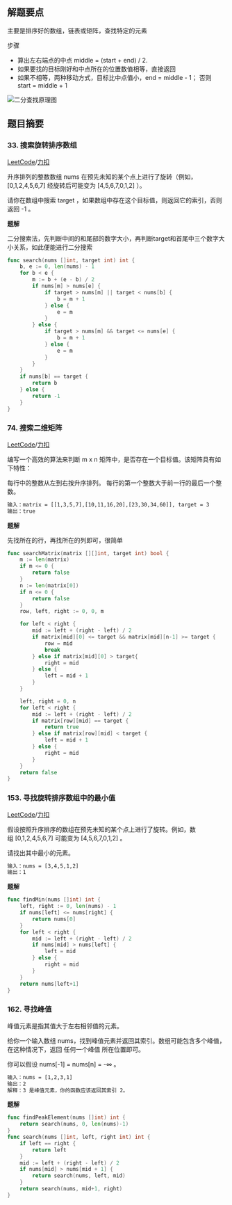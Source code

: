 ## 解题要点
主要是排序好的数组，链表或矩阵，查找特定的元素

步骤
- 算出左右端点的中点 middle = (start + end) / 2.
- 如果要找的目标刚好和中点所在的位置数值相等，直接返回
- 如果不相等，两种移动方式，目标比中点值小，end = middle - 1； 否则 start = middle + 1

![二分查找原理图](https://gitee.com/ixnzone/img-bed/raw/master/2020/12/20201219173115.png)

## 题目摘要
### 33. 搜索旋转排序数组
[LeetCode](https://leetcode.com/problems/search-in-rotated-sorted-array)/[力扣](https://leetcode-cn.com/problems/search-in-rotated-sorted-array)

升序排列的整数数组 nums 在预先未知的某个点上进行了旋转（例如， [0,1,2,4,5,6,7] 经旋转后可能变为 [4,5,6,7,0,1,2] ）。

请你在数组中搜索 target ，如果数组中存在这个目标值，则返回它的索引，否则返回 -1 。


**题解**

二分搜索法，先判断中间的和尾部的数字大小，再判断target和首尾中三个数字大小关系，如此便能进行二分搜索

```go
func search(nums []int, target int) int {
    b, e := 0, len(nums) - 1
    for b < e {
        m := b + (e - b) / 2
        if nums[m] > nums[e] {
            if target > nums[m] || target < nums[b] {
                b = m + 1
            } else {
                e = m
            }
        } else {
            if target > nums[m] && target <= nums[e] {
                b = m + 1
            } else {
                e = m
            }
        }
    }
    if nums[b] == target {
        return b
    } else {
        return -1
    }
}
```

### 74. 搜索二维矩阵
[LeetCode](https://leetcode.com/problems/search-a-2d-matrix)/[力扣](https://leetcode-cn.com/problems/search-a-2d-matrix)

编写一个高效的算法来判断 m x n 矩阵中，是否存在一个目标值。该矩阵具有如下特性：

每行中的整数从左到右按升序排列。
每行的第一个整数大于前一行的最后一个整数。

```html
输入：matrix = [[1,3,5,7],[10,11,16,20],[23,30,34,60]], target = 3
输出：true
```

**题解**

先找所在的行，再找所在的列即可，很简单

```go
func searchMatrix(matrix [][]int, target int) bool {
    m := len(matrix)
    if m <= 0 {
        return false
    }
    n := len(matrix[0])
    if n <= 0 {
        return false
    }
    row, left, right := 0, 0, m

    for left < right {
        mid := left + (right - left) / 2
        if matrix[mid][0] <= target && matrix[mid][n-1] >= target {
            row = mid
            break
        } else if matrix[mid][0] > target{
            right = mid
        } else {
            left = mid + 1
        }
    }

    left, right = 0, n
    for left < right {
        mid := left + (right - left) / 2
        if matrix[row][mid] == target {
            return true
        } else if matrix[row][mid] < target {
            left = mid + 1
        } else {
            right = mid
        }
    }
    return false
}
```

### 153. 寻找旋转排序数组中的最小值
[LeetCode](https://leetcode.com/problems/find-minimum-in-rotated-sorted-array)/[力扣](https://leetcode-cn.com/problems/find-minimum-in-rotated-sorted-array)

假设按照升序排序的数组在预先未知的某个点上进行了旋转。例如，数组 [0,1,2,4,5,6,7] 可能变为 [4,5,6,7,0,1,2] 。

请找出其中最小的元素。

```html
输入：nums = [3,4,5,1,2]
输出：1
```

**题解**

```go
func findMin(nums []int) int {
    left, right := 0, len(nums) - 1
    if nums[left] <= nums[right] {
        return nums[0]
    }
    for left < right {
        mid := left + (right - left) / 2
        if nums[mid] > nums[left] {
            left = mid
        } else {
            right = mid
        }
    }
    return nums[left+1]
}
```

### 162. 寻找峰值

峰值元素是指其值大于左右相邻值的元素。

给你一个输入数组 nums，找到峰值元素并返回其索引。数组可能包含多个峰值，在这种情况下，返回 任何一个峰值 所在位置即可。

你可以假设 nums[-1] = nums[n] = -∞ 。

```html
输入：nums = [1,2,3,1]
输出：2
解释：3 是峰值元素，你的函数应该返回其索引 2。
```

**题解**

```go
func findPeakElement(nums []int) int {
    return search(nums, 0, len(nums)-1)
}
func search(nums []int, left, right int) int {
    if left == right {
        return left
    }
    mid := left + (right - left) / 2
    if nums[mid] > nums[mid + 1] {
        return search(nums, left, mid)
    }
    return search(nums, mid+1, right)
}
```